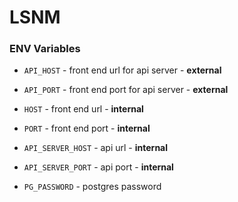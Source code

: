# LSNM

### ENV Variables

* `API_HOST` - front end url for api server - **external**

* `API_PORT` - front end port for api server - **external**

* `HOST` - front end url - **internal**

* `PORT` - front end port - **internal**

* `API_SERVER_HOST` - api url - **internal**

* `API_SERVER_PORT` - api port - **internal**

* `PG_PASSWORD` - postgres password